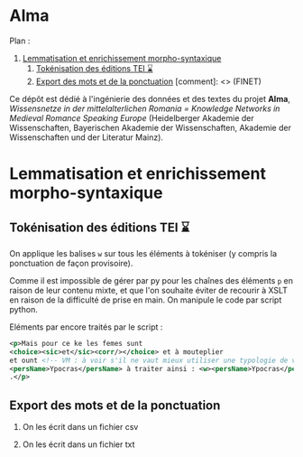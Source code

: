 Alma
====

Plan :
1. [Lemmatisation et enrichissement morpho-syntaxique](#t1)
	1. [Tokénisation des éditions TEI ⌛](#t1-1)
	2. [Export des mots et de la ponctuation](#t1-2)
[comment]: <> (FINET)


Ce dépôt est dédié à l'ingénierie des données et des textes du projet **Alma**, *Wissensnetze in der mittelalterlichen Romania = Knowledge Networks in Medieval Romance Speaking Europe* (Heidelberger Akademie der Wissenschaften, Bayerischen Akademie der Wissenschaften, Akademie der Wissenschaften und der Literatur Mainz).


<a id='t1'/>

# Lemmatisation et enrichissement morpho-syntaxique


<a id='t1-1'/>

## Tokénisation des éditions TEI ⌛

On applique les balises `w` sur tous les éléments à tokéniser (y compris la ponctuation de façon provisoire).

Comme il est impossible de gérer par py pour les chaînes des éléments `p` en raison de leur contenu mixte, et que l'on souhaite éviter de recourir à XSLT en raison de la difficulté de prise en main. On manipule le code par script python.

Eléments par encore traités par le script :

```xml
<p>Mais pour ce ke les femes sunt 
<choice><sic>et</sic><corr/></choice> et à mouteplier 
et ount <!-- VM : à voir s'il ne vaut mieux utiliser une typologie de valeurs plus fines pour les fautes de copie, cf. Roncaglia--> greignor travail 
<persName>Ypocras</persName> à traiter ainsi : <w><persName>Ypocras</persName></w>
.</p>
```


<a id='t1-2'/>

## Export des mots et de la ponctuation

1. On les écrit dans un fichier csv

2. On les écrit dans un fichier txt